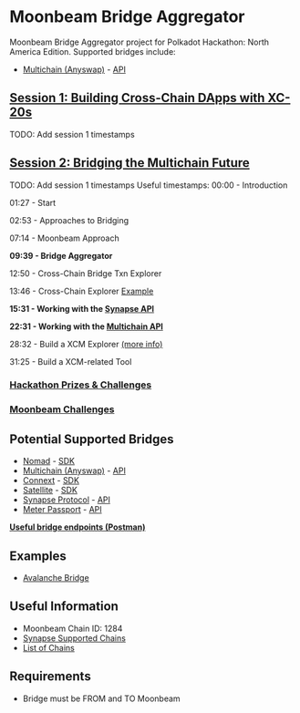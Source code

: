 # Moonbeam Bridge Aggregator

Moonbeam Bridge Aggregator project for Polkadot Hackathon: North America Edition. Supported bridges include:

- [Multichain (Anyswap)](https://app.multichain.org/#/router) - [API](https://github.com/anyswap/CrossChain-Bridge/wiki/CrossChain-Bridge-API#restful-api-reference)

## [Session 1: Building Cross-Chain DApps with XC-20s](https://www.crowdcast.io/e/polkadot-hackathon/1)

TODO: Add session 1 timestamps

## [Session 2: Bridging the Multichain Future](https://www.crowdcast.io/e/polkadot-hackathon)

TODO: Add session 1 timestamps
Useful timestamps:
00:00 - Introduction

01:27 - Start

02:53 - Approaches to Bridging

07:14 - Moonbeam Approach

**09:39 - Bridge Aggregator**

12:50 - Cross-Chain Bridge Txn Explorer

13:46 - Cross-Chain Explorer [Example](https://anyswap.net/)

**15:31 - Working with the [Synapse API](https://syn-api-x.herokuapp.com/apidoc)**

**22:31 - Working with the [Multichain API](https://github.com/anyswap/CrossChain-Bridge/wiki/Bridge-api-for-frontend)**

28:32 - Build a XCM Explorer [(more info)](https://www.crowdcast.io/e/polkadot-hackathon/1)

31:25 - Build a XCM-related Tool

### [Hackathon Prizes & Challenges](https://angelhack.notion.site/Polkadot-Hackathon-North-America-Edition-Participants-Guide-0f6d16e7db4849a9a4902241f0d4a5cf#7760e9aa3f5f4c8f90869504db40c665)

### [Moonbeam Challenges](https://angelhack.notion.site/Polkadot-Hackathon-North-America-Edition-Participants-Guide-0f6d16e7db4849a9a4902241f0d4a5cf#7760e9aa3f5f4c8f90869504db40c665)

## Potential Supported Bridges

- [Nomad](https://app.nomad.xyz/) - [SDK](https://docs.nomad.xyz/dev/sdk.html)
- [Multichain (Anyswap)](https://app.multichain.org/#/router) - [API](https://github.com/anyswap/CrossChain-Bridge/wiki/CrossChain-Bridge-API#restful-api-reference)
- [Connext](https://bridge.connext.network/?sendingChainId=1284) - [SDK](https://docs.connext.network/developers/sdk/sdk-quickstart)
- [Satellite](https://satellite.money/?source=moonbeam) - [SDK](https://docs.axelar.dev/dev/axelarjs-sdk/intro)
- [Synapse Protocol](https://synapseprotocol.com/) - [API](https://syn-api-x.herokuapp.com/apidoc/#api-_header)
- [Meter Passport](https://passport.meter.io/#/) - [API](https://github.com/meterio/meterify#web3-method-supported)

**[Useful bridge endpoints (Postman)](https://go.postman.co/workspace/Moonbeam-Bridge-Aggregator~68b21d5c-33c0-462c-a0a8-76f1cb33b699/collection/8082526-857baefb-97e3-46a8-bff9-b11cae311bf2)**

## Examples

- [Avalanche Bridge](https://bridge.avax.network/)

## Useful Information

- Moonbeam Chain ID: 1284
- [Synapse Supported Chains](https://github.com/synapsecns/sdk/blob/master/src/common/chainid.ts#L1)
- [List of Chains](https://chainlist.org/)

## Requirements

- Bridge must be FROM and TO Moonbeam
